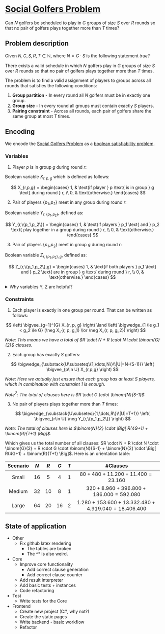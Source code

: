 # [Social Golfers Problem](https://en.wikipedia.org/wiki/Social_golfer_problem)

Can $N$ golfers be scheduled to play in $G$ groups of size $S$ over $R$ rounds so that no pair of golfers plays together more than $T$ times?

## Problem description

Given $N, G, S, R, T \in \mathbb{N}$, where $N = G \cdot S$ is the following statement $true$?

There exists a valid schedule in which $N$ golfers play in $G$ groups of size $S$ over $R$ rounds so that no pair of golfers plays together more than $T$ times.

The problem is to find a valid assignment of players to groups across all rounds that satisfies the following conditions:

1. **Group partition** - In every round all $N$ golfers must be in exactly one group.
2. **Group size** - In every round all groups must contain exactly $S$ players.
2. **Pairing constraint** - Across all rounds, each pair of golfers share the same group at most $T$ times.

## Encoding

We encode the [Social Golfers Problem](https://en.wikipedia.org/wiki/Social_golfer_problem) as a [boolean satisfiability problem](https://en.wikipedia.org/wiki/Boolean_satisfiability_problem).

### Variables

1. Player $p$ is in group $g$ during round $r$:

Boolean variable $X_{r,p,g}$ which is defined as follows:

$$
X_{r,p,g} =
\begin{cases}
1, & \text{if player } p \text{ is in group } g \text{ during round } r, \\
0, & \text{otherwise.}
\end{cases}
$$

2. Pair of players $\{p_1, p_2\}$ meet in any group during round $r$:

Boolean variable $Y_{r,\{p_1,p_2\}}$, defined as:

$$
Y_{r,\{p_1,p_2\}} =
\begin{cases}
1, & \text{if players } p_1 \text{ and } p_2 \text{ play together in a group during round } r, \\
0, & \text{otherwise.}
\end{cases}
$$

3. Pair of players $\{p_1, p_2\}$ meet in group $g$ during round $r$:

Boolean variable $Z_{r,\{p_1,p_2\},g}$, defined as:

$$
Z_{r,\{p_1,p_2\},g} =
\begin{cases}
1, & \text{if both players } p_1 \text{ and } p_2 \text{ are in group } g \text{ during round } r, \\
0, & \text{otherwise.}
\end{cases}
$$

<details>
  <summary>Why variables Y, Z are helpful?</summary>

Without variables $Y$ and $Z$ we would have to generate $\binom{R}{T+1} \cdot \binom{N}{2} \cdot G^{T+1}$ clauses for constraint 3.

With these variables all we need is: $\binom{N}{2} \cdot \Big[ R(4G+1) + \binom{R}{T+1} \Big]^*$

| Scenario | $N$ | $R$ | $G$ | $T$ | Clauses without $Y,Z$ | Clauses with $Y,Z$ |
| :---: | :---: | :---: | :---: | :---: | :---: | :---: |
| Small | 16 | 5 | 4 | 1 | $\binom{5}{2}\cdot \binom{16}{2}\cdot 4^2 = 19.200$ | $\binom{16}{2}\cdot[5(4\cdot4+1)+\binom{5}{2}] = 11.400$ |
| Medium | 32 | 10 | 8 | 1 | $\binom{10}{2}\cdot \binom{32}{2}\cdot 8^2 = 1.428.480$ | $\binom{32}{2}\cdot[10(4\cdot8+1)+\binom{10}{2}] = 186.000$ |
| Large | 64 | 20 | 16 | 2 | $\binom{20}{3}\cdot \binom{64}{2}\cdot 16^3 = 9.413.591.040$ | $\binom{64}{2}\cdot[20(4\cdot16+1)+\binom{20}{3}] = 4.919.040$ |

\* *The calculculation is as follows: We need $\binom{N}{2}\cdot R \cdot (G+1)$ clauses to define $Y$ and $\binom{N}{2}\cdot R \cdot 3G$ clauses to define $Z$ and we also need $\binom{N}{2}\cdot\binom{R}{T+1}$ clauses for at most $T$ constraint.*

</details>

### Constraints

1. Each player is exactly in one group per round. That can be written as follows:

$$
\left( \bigvee_{g=1}^{G} X_{r, p, g} \right) \land
\left( \bigwedge_{1 \le g_1 < g_2 \le G} (\neg X_{r, p, g_1} \lor \neg X_{r, p, g_2}) \right)
$$

*Note: This means we have a total of $R \cdot N + R \cdot N \cdot \binom{G}{2}$ clauses.*

2. Each group has exactly $S$ golfers:

$$
\bigwedge_{\substack{U\subseteq\{1,\dots,N\}\\|U|=N-(S-1)}}
\left(
  \bigvee_{p\in U} X_{r,p,g}
\right)
$$

*Note: Here we actually just ensure that each group has at least $S$ players, which in combination with constraint 1 is enough.*

*Note$^2$: The total of clauses here is $R \cdot G \cdot \binom{N}{S-1}$*

3. No pair of players plays together more than $T$ times:

$$
\bigwedge_{\substack{U\subseteq\{1,\dots,R\}\\|U|=T+1}}
\left(
  \bigvee_{r\in U} \neg Y_{r,\{p_1,p_2\}}
\right)
$$

*Note: The total of clauses here is $\binom{N}{2} \cdot \Big[ R(4G+1) + \binom{R}{T+1} \Big]$.*

Which gives us the total number of all clauses: $R \cdot N + R \cdot N \cdot \binom{G}{2} + R \cdot G \cdot \binom{N}{S-1} + \binom{N}{2} \cdot \Big[ R(4G+1) + \binom{R}{T+1} \Big]$. Here is an orientation table:

| Scenario | $N$ | $R$ | $G$ | $T$ | #Clauses |
| :---: | :---: | :---: | :---: | :---: | :---: |
| Small | 16 | 5 | 4 | 1 | $80 + 480 + 11.200 + 11.400 = 23.160$ |
| Medium | 32 | 10 | 8 | 1 | $320 + 8.960 + 396.800 + 186.000 = 592.080$ |
| Large | 64 | 20 | 16 | 2 | $1.280 + 153.600 + 13.332.480 + 4.919.040 = 18.406.400$ |

## State of application

* Other
  * Fix github latex rendering
    * The tables are broken
    * The ^* is also weird.
* Core
  * Improve core functionality
    * Add correct clause generation
    * Add correct clause counter
  * Add result interpreter
  * Add basic tests + instances
  * Code refactoring
* Test
  * Write tests for the Core
* Frontend
  * Create new project (C#, why not?)
  * Create the static pages
  * Write backend - basic workflow
  * Refactor
